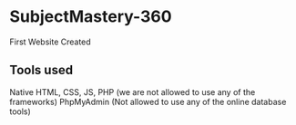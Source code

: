 # SubjectMastery-360

First Website Created

## Tools used
Native HTML, CSS, JS, PHP (we are not allowed to use any of the frameworks)
PhpMyAdmin (Not allowed to use any of the online database tools) 

